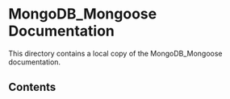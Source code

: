 # MongoDB_Mongoose Documentation

This directory contains a local copy of the MongoDB_Mongoose documentation.

## Contents

